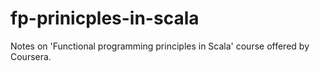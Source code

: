 # fp-prinicples-in-scala

Notes on 'Functional programming principles in Scala' course offered by Coursera.
